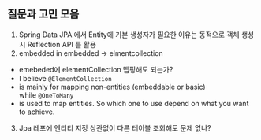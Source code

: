 ## 질문과 고민 모음
1. Spring Data JPA 에서 Entity에 기본 생성자가 필요한 이유는 동적으로 객체 생성 시 Reflection API 를 활용
2. embedded in embedded -> elmentcollection
  - emebeded에 elementCollection 맵핑해도 되는가?
  - I believe `@ElementCollection`
  - is mainly for mapping non-entities (embeddable or basic) while `@OneToMany`
  - is used to map entities. So which one to use depend on what you want to achieve.

3. Jpa 레포에 엔티티 지정 상관없이 다른 테이블 조회해도 문제 없나?
